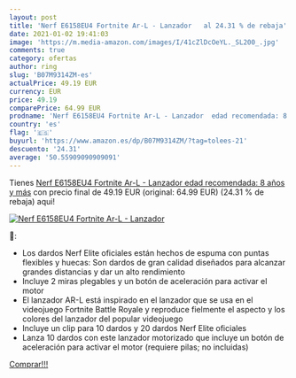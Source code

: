 ```yaml
---
layout: post
title: 'Nerf E6158EU4 Fortnite Ar-L - Lanzador   al 24.31 % de rebaja'
date: 2021-01-02 19:41:03
image: 'https://m.media-amazon.com/images/I/41cZlDcOeYL._SL200_.jpg'
comments: true
category: ofertas
author: ring
slug: 'B07M9314ZM-es'
actualPrice: 49.19 EUR
currency: EUR
price: 49.19
comparePrice: 64.99 EUR
prodname: 'Nerf E6158EU4 Fortnite Ar-L - Lanzador  edad recomendada: 8 años y más'
country: 'es'
flag: '🇪🇸'
buyurl: 'https://www.amazon.es/dp/B07M9314ZM/?tag=tolees-21'
descuento: '24.31'
average: '50.55909090909091'
---
```


Tienes [Nerf E6158EU4 Fortnite Ar-L - Lanzador  edad recomendada: 8 años y más](https://www.amazon.es/dp/B07M9314ZM/?tag=tolees-21) con precio final de  49.19 EUR (original: 64.99 EUR) (24.31 %  de rebaja) aqui!

[![Nerf E6158EU4 Fortnite Ar-L - Lanzador  ](https://m.media-amazon.com/images/I/41cZlDcOeYL._SL200_.jpg)](https://www.amazon.es/dp/B07M9314ZM/?tag=tolees-21)

🔎:

- Los dardos Nerf Elite oficiales están hechos de espuma con puntas flexibles y huecas: Son dardos de gran calidad diseñados para alcanzar grandes distancias y dar un alto rendimiento
- Incluye 2 miras plegables y un botón de aceleración para activar el motor
- El lanzador AR-L está inspirado en el lanzador que se usa en el videojuego Fortnite Battle Royale y reproduce fielmente el aspecto y los colores del lanzador del popular videojuego
- Incluye un clip para 10 dardos y 20 dardos Nerf Elite oficiales
- Lanza 10 dardos con este lanzador motorizado que incluye un botón de aceleración para activar el motor (requiere pilas; no incluidas)

[Comprar!!!](https://www.amazon.es/dp/B07M9314ZM/?tag=tolees-21)
